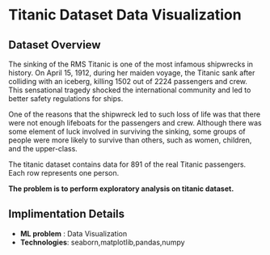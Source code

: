 # Titanic Dataset Data Visualization

## Dataset Overview

The sinking of the RMS Titanic is one of the most infamous shipwrecks in history.  On April 15, 1912, during her maiden voyage, the Titanic sank after colliding with an iceberg, killing 1502 out of 2224 passengers and crew. This sensational tragedy shocked the international community and led to better safety regulations for ships.

One of the reasons that the shipwreck led to such loss of life was that there were not enough lifeboats for the passengers and crew. Although there was some element of luck involved in surviving the sinking, some groups of people were more likely to survive than others, such as women, children, and the upper-class.

The titanic dataset contains data for 891 of the real Titanic passengers. Each row represents one person.

**The problem is to perform exploratory analysis on titanic dataset.** 

## Implimentation Details

- **ML problem** : Data Visualization
- **Technologies**: seaborn,matplotlib,pandas,numpy
